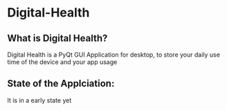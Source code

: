 # Digital-Health

## What is Digital Health?
Digital Health is a PyQt GUI Application for desktop, to store your daily use time of the device and 
your app usage


## State of the Applciation:
It is in a early state yet

